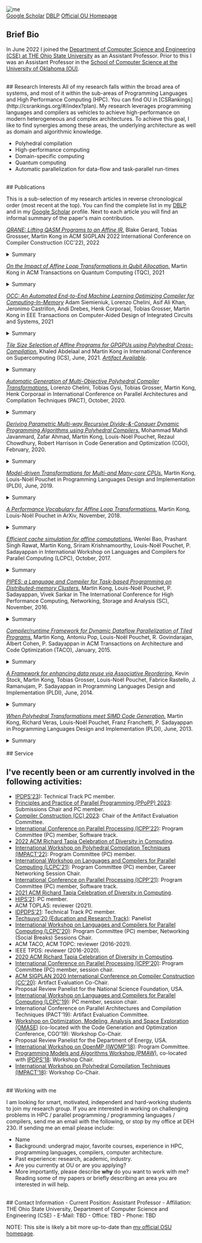 ![me](https://www.cs.ou.edu/~mkong/figures/me-ou1.jpg)<br>
[Google Scholar](https://scholar.google.com/citations?user=A08cGJAAAAAJ&hl=en) [DBLP](https://dblp.org/pers/k/Kong:Martin.html) [Official OU Homepage](https://www.cs.ou.edu/~mkong/)

## Brief Bio
In June 2022 I joined the [Department of Computer Science and Engineering (CSE) at THE Ohio State University](https://cse.osu.edu/) as an Assistant Professor.
Prior to this I was an Assistant Professor in the [School of Computer Science at the University of Oklahoma (OU)](https://www.ou.edu/coe/cs).

<br>
## Research Interests
All of my research falls within the broad area of systems, and most of it within the sub-areas of Programming Languages and High Performance Computing (HPC). You can find OU in [CSRankings](http://csrankings.org/#/index?plan). My research leverages programming languages and compilers as vehicles to achieve high-performance on modern heterogeneous and complex architectures. To achieve this goal, I like to find synergies among these areas, the underlying architecture as well as domain and algorithmic knowledge.

- Polyhedral compilation
- High-performance computing
- Domain-specific computing
- Quantum computing
- Automatic parallelization for data-flow and task-parallel run-times

<br>
## Publications

This is a sub-selection of my research articles in reverse chronological order (most recent at the top). You can find the complete list in my [DBLP](https://dblp.org/pers/k/Kong:Martin.html) and in my [Google Scholar](https://scholar.google.com/citations?user=A08cGJAAAAAJ&hl=en) profile. Next to each article you will find an informal summary of the paper's main contribution.

[*QRANE: Lifting QASM Programs to an Affine IR.*](TBD)
Blake Gerard, Tobias Grossser, Martin Kong in ACM SIGPLAN 2022 International Conference on Compiler Construction (CC'22),
2022
<details>
  <summary> Summary </summary>
  Automatic delinearization techniques to reconstruct the affine/polyhedral IR from a quantum assembly program.
</details>


[*On the Impact of Affine Loop Transformations in Qubit Allocation.*](https://dl.acm.org/doi/10.1145/3465409)
Martin Kong in
ACM Transactions on Quantum Computing (TQC),
2021
<details>
  <summary> Summary </summary>
  A high-level language to express quantum programs meeting the requirements of the polyhedral model; Exploration of off-the-shelf loop transformations on affine quantum circuits.
</details>

[*OCC: An Automated End-to-End Machine Learning Optimizing Compiler for Computing-In-Memory*](https://ieeexplore.ieee.org/abstract/document/9502921/)
Adam Siemieniuk, Lorenzo Chelini, Asif Ali Khan, Jeronimo Castrillon, Andi Drebes, Henk Corporaal, Tobias Grosser, Martin Kong
in EEE Transactions on Computer-Aided Design of Integrated Circuits and Systems,
2021
<details>
  <summary> Summary </summary>
  We propose a novel ML optimization framework for CIM (memristor crossbar-based) accelerators. We leverage the new MLIR pipepline and propose crossbar specific transformations to improve application performance and crossbar lifetime.
</details>

[*Tile Size Selection of Affine Programs for GPGPUs using Polyhedral Cross-Compilation.*](https://dl.acm.org/doi/abs/10.1145/3447818.3460369)
Khaled Abdelaal and Martin Kong in
International Conference on Supercomputing (ICS), 
June, 2021. [*Artifact Available*](https://github.com/mkongiv/polycross-comp-ics21).
<details>
<summary> Summary</summary>
In (almost) one line: We model the tile memory footprint induced by the chosen tile size under 3 loop fusion structures. A notion of ``balance'' is introduced to favor two heuristics, vector mode and reuse mode.
</details>

[*Automatic Generation of Multi-Objective Polyhedral Compiler Transformations.*](https://dl.acm.org/doi/10.1145/3410463.3414635)
Lorenzo Chelini, Tobias Gysi, Tobias Grosser, Martin Kong, Henk Corporaal in
International Conference on Parallel Architectures and Compilation Techniques (PACT),
October, 2020.
<details>
<summary> Summary</summary>
In one line: a database approach to polyhedral compiler transformations. Will expand this later :-)
</details>

[*Deriving Parametric Multi-way Recursive Divide-&-Conquer Dynamic Programming Algorithms using Polyhedral Compilers.*](https://dl.acm.org/doi/10.1145/3368826.3377916)
Mohammad Mahdi Javanmard, Zafar Ahmad, Martin Kong, Louis-No&euml;l Pouchet, Rezaul Chowdhury, Robert Harrison in
Code Generation and Optimization (CGO),
February, 2020.
<details>
<summary> Summary</summary>
  
This paper proposes techniques for automatically partitioning, tiling and parallelizing dynamic programming algorithms using a divide-and-conquer approach. Think of it as a mix of cache-oblivious tiling combined with polyhedral compilation.
</details>

[*Model-driven Transformations for Multi-and Many-core CPUs.*](https://dl.acm.org/doi/10.1145/3314221.3314653)
Martin Kong, Louis-No&euml;l Pouchet in
Programming Languages Design and Implementation (PLDI),
June, 2019.
<details>
<summary> Summary</summary>
  
The core contribution of this paper (one of my favorites!) is the design and implementation of a *performance lexicon* as an extensible set of Integer Linear
Program (ILP) cost functions, each of which attempts to maximize and extract a specific property on the optimized code. We define several cost functions, some 
heavily inspired in previous works, and others quite new. The motivation for having such lexicon is to be able to combine and reorder the ILP objectives based on the underlying computational and structural patterns found in the code.
</details>

[*A Performance Vocabulary for Affine Loop Transformations.*](https://arxiv.org/pdf/1811.06043.pdf)
Martin Kong, Louis-No&euml;l Pouchet in
ArXiv,
November, 2018.
<details>
<summary> Summary</summary>
  
Extended version of my PLDI'19 paper. Includes a few cost functions that literally did not fit in the PLDI'19 version.
</details>

[*Efficient cache simulation for affine computations.*](https://link.springer.com/chapter/10.1007/978-3-030-35225-7_6)
Wenlei Bao, Prashant Singh Rawat, Martin Kong, Sriram Krishnamoorthy, Louis-No&euml;l Pouchet, P. Sadayappan in
International Workshop on Languages and Compilers for Parallel Computing (LCPC),
October, 2017.
<details>
<summary> Summary</summary>
  
Had a relatively minor role in this paper. I was at Rice at the time. It proposes techniques to simulate the cache behavior of affine programs. This work was later extended by Wenlei Bao in a [POPL'17 paper](https://dl.acm.org/doi/10.1145/3158120) and then further extended by Gysi et al. in their [PLDI'19 paper](https://dl.acm.org/doi/10.1145/3314221.3314606) for fully associative caches. The latter one produces approximated results, albeit much faster!
</details>

[*PIPES: a Language and Compiler for Task-based Programming on Distributed-memory Clusters.*](https://dl.acm.org/doi/10.5555/3014904.3014957)
Martin Kong, Louis-No&euml;l Pouchet, P. Sadayappan, Vivek Sarkar in
The International Conference for High Performance Computing, Networking, Storage and Analysis (SC),
November, 2016.
<details>
<summary> Summary</summary>
  
I started this work towards the end of my PhD, and finished it during my post-doc at Rice University. It proposes a polyhedral data-flow graph language and compiler that permits to define graph computations. The compiler applies loop transformations such as tiling and fusion to coarse and optimize the graph. In addition, it also extracts the necessary information from the input graph to automatically produce Intel CnC tuners, runtime calls that heavily influence the program's performance.
</details>

[*Compiler/runtime Framework for Dynamic Dataflow Parallelization of Tiled Programs.*](https://dl.acm.org/doi/10.1145/2687652)
Martin Kong, Antoniu Pop, Louis-No&euml;l Pouchet, R. Govindarajan, Albert Cohen, P. Sadayappan in
ACM Transactions on Architecture and Code Optimization (TACO),
January, 2015.
<details>
<summary> Summary</summary>
  
This work started while in my internship at ENS Paris with Albert Cohen. The main contribution is the extraction of the necessary information to parallelize a tiled program and mapping it to a streaming task runtime with point-to-point communication capabilities, OpenStream. We use off-the-shelf polyhedral tools to compute the program synchronization points and instantiate the streams between producer and consumer tasks.
</details>

[*A Framework for enhancing data reuse via Associative Reordering.*](https://dl.acm.org/doi/10.1145/2594291.2594342)
Kevin Stock, Martin Kong, Tobias Grosser, Louis-No&euml;l Pouchet, Fabrice Rastello, J. Ramanujam, P. Sadayappan in
Programming Languages Design and Implementation (PLDI),
June, 2014.
<details>
<summary> Summary</summary>
  
This paper had deep effects in the optimization of iterative stencil computations. I was not the first author, that was Kevin, but I did the implementation in PoCC/PolyOpt for the ROSE compiler framework. The main contribution was the observation that register pressure was a significant performance bottleneck in iterative stencil computations. The solution was pretty clever. We recasted the stencil by formulating it as a sum of products, leveraging associative reordering. Then, leveraging these properties allowed us to use fixed loop-shifting (a.k.a *retiming*) to aling the loads and stores. The value of this work resides in the trade-off between using high-dimensional stencils that will converge in fewer iterations than their lower-dimensional counterpart. This work was followed by a number of papers in Saday's and other research groups, including addressing the same issue in GPUs.
</details>

[*When Polyhedral Transformations meet SIMD Code Generation.*](https://dl.acm.org/doi/10.1145/2491956.2462187)
Martin Kong, Richard Veras, Louis-No&euml;l Pouchet, Franz Franchetti, P. Sadayappan in 
Programming Languages Design and Implementation (PLDI),
June, 2013.
<details>
<summary> Summary</summary>
  
This is my very first paper, and probably my second favorite one, but a close call. The main contribution is a contract that establishes the roles and responsibilities between two powerful optimizing compilers, with the goal of synthesizing highly optimized SIMD-vectorized codelets. The first compiler finds and applies complex loop transformations to maximize and expose specific properties (e.g. permutability of loops). Later, the back-end compiler (Spiral), leverages the extracted and guaranteed properties to perform aggressive optimizations in straight-line code. The end result is a nice framework that achieves several commonly opposing goals: coarse-grained outer parallelism, locality and fine-grained (inner) vector-SIMD parallelism.
</details>

<br>
## Service

I've recently been or am currently involved in the following activities:
- 
- [IPDPS'23](https://www.ipdps.org/ipdps2023/2023-organization.html)): Technical Track PC member. 
- [Principles and Practice of Parallel Programming (PPoPP) 2023](https://ppopp23.sigplan.org/committee/PPoPP-2023-organizing-committee): Submissions Chair and PC member.
- [Compiler Construction (CC) 2023](https://conf.researchr.org/committee/CC-2023/CC-2023-organizing-committee): Chair of the Artifact Evaluation Committee.
- [International Conference on Parallel Processing (ICPP'22)](https://icpp22.gitlabpages.inria.fr/): Program Committee (PC) member, Software track.
- [2022 ACM Richard Tapia Celebration of Diversity in Computing](http://tapiaconference.org).
- [International Workshop on Polyhedral Compilation Techniques (IMPACT'22)](https://acohen.gitlabpages.inria.fr/impact/impact2022/): Program Committee (PC) member.
- [International Workshop on Languages and Compilers for Parallel Computing (LCPC'21)](https://lcpc2021.github.io/): Program Committee (PC) member, Career Networking Session Chair.
- [International Conference on Parallel Processing (ICPP'21)](https://oaciss.uoregon.edu/icpp21/committees.php): Program Committee (PC) member, Software track.
- [2021 ACM Richard Tapia Celebration of Diversity in Computing](http://tapiaconference.org).
- [HIPS'21](http://www.cs.wm.edu/~bren/HIPS_2021.htm#committees): PC member.
- ACM TOPLAS: reviewer (2021).
- [IDPDPS'21](https://www.ipdps.org/ipdps2021/2021-organization.html): Technical Track PC member. 
- [Techsuyo'20 (Education and Research Track)](https://www.techsuyo.org/speakers): Panelist
- [International Workshop on Languages and Compilers for Parallel Computing (LCPC'20)](https://lcpc2020.cs.stonybrook.edu/committees): Program Committee (PC) member, Networking (Social Breaks) Sessions Chair.
- ACM TACO, ACM TOPC: reviewer (2016-2021).
- IEEE TPDS: reviewer (2016-2020).
- [2020 ACM Richard Tapia Celebration of Diversity in Computing](http://tapiaconference.org).
- [International Conference on Parallel Processing (ICPP'20)](https://jnamaral.github.io/icpp20/organization/): Program Committee (PC) member, session chair.
- [ACM SIGPLAN 2020 International Conference on Compiler Construction (CC'20)](https://conf.researchr.org/committee/CC-2020/CC-2020-research-artifacts-artifact-evaluation-committee): Artifact Evaluation Co-Chair.
- Proposal Review Panelist for the National Science Foundation, USA.
- [International Workshop on Languages and Compilers for Parallel Computing (LCPC'19)](https://lcpc19.cc.gatech.edu/committee/): PC member, session chair.
- International Conference on Parallel Architectures and Compilation Techniques (PACT'19): Artifact Evaluation Committee.
- [Workshop on Optimization, Modeling, Analysis and Space Exploration (OMASE)](https://cgo.org/cgo2019/acceptedWorkshopTutorial/) (co-located with the Code Generation and Optimization Conference, CGO'19): Workshop Co-Chair.
- Proposal Review Panelist for the Department of Energy, USA.
- [International Workshop on OpenMP (IWOMP'18)](https://iwomp2018.bsc.es/organization): Program Committee.
- [Programming Models and Algorithms Workshop (PMAW)](https://kongm.github.io), co-located with [IPDPS'18](http://www.ipdps.org/ipdps2018/2018_advance_program.html): Workshop Chair.
- [International Workshop on Polyhedral Compilation Techniques (IMPACT'18)](http://impact.gforge.inria.fr/impact2018/): Workshop Co-Chair.

<br>
## Working with me

I am looking for smart, motivated, independent and hard-working students to join my research group. If you are interested in working on challenging problems in HPC / parallel programming / programming languages / compilers, send me an email with the following, or stop by my office at DEH 230. If sending me an email please include:

- Name
- Background: undergrad major, favorite courses, experience in HPC, programming languages, compilers, computer architecture.
- Past experience: research, academic, industry.
- Are you currently at OU or are you applying?
- More importantly, please describe **why** do you want to work with me? Reading some of my papers or briefly describing an area you are interested in will help.

<br>
## Contact Information
- Current Position: Assistant Professor
- Affiliation: THE Ohio State University, Department of Computer Science and Engineering (CSE)
- E-Mail: TBD
- Office: TBD
- Phone: TBD

NOTE: This site is likely a bit more up-to-date than [my official OSU homepage](TBD). 
